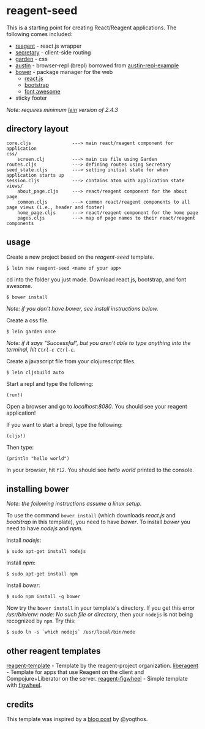 # reagent-seed

This is a starting point for creating React/Reagent applications.  The following comes included:

* [reagent](https://github.com/holmsand/reagent) - react.js wrapper
* [secretary](https://github.com/gf3/secretary) - client-side routing
* [garden](https://github.com/noprompt/garden) - css
* [austin](https://github.com/cemerick/austin) - browser-repl (brepl) borrowed from [austin-repl-example](https://github.com/cjohansen/austin-repl-example)
* [bower](http://bower.io/) - package manager for the web
    * [react.js](http://facebook.github.io/react/)
	* [bootstrap](http://getbootstrap.com/)
	* [font awesome](http://fortawesome.github.io/Font-Awesome/)
* sticky footer

*Note: requires minimum [lein](https://github.com/technomancy/leiningen) version of 2.4.3*

## directory layout

```
core.cljs               ---> main react/reagent component for application
css/
    screen.clj          ---> main css file using Garden
routes.cljs             ---> defining routes using Secretary
seed_state.cljs         ---> setting initial state for when application starts up
session.cljs            ---> contains atom with application state
views/
    about_page.cljs     ---> react/reagent component for the about page
	common.cljs         ---> common react/reagent components to all page views (i.e., header and footer)
	home_page.cljs      ---> react/reagent component for the home page
	pages.cljs          ---> map of page names to their react/reagent components
```

## usage

Create a new project based on the *reagent-seed* template.

```
$ lein new reagent-seed <name of your app>
```

cd into the folder you just made.  Download react.js, bootstrap, and font awesome.

```
$ bower install
```

*Note: if you don't have bower, see install instructions below.*

Create a css file.

```
$ lein garden once
```

*Note: if it says "Successful", but you aren't able to type anything into the terminal, hit `Ctrl-c Ctrl-c`.*

Create a javascript file from your clojurescript files.

```
$ lein cljsbuild auto
```

Start a repl and type the following:

```
(run!)
```

Open a browser and go to *localhost:8080*. You should see your reagent application!

If you want to start a brepl, type the following:

```
(cljs!)
```

Then type:

```
(println "hello world")
```

In your browser, hit `f12`.  You should see *hello world* printed to the console.

## installing bower

*Note: the following instructions assume a linux setup.*

To use the command `bower install` (which downloads *react.js* and *bootstrap* in this template), you need to have *bower*. To install *bower* you need to have *nodejs* and *npm*.

Install *nodejs*:

```
$ sudo apt-get install nodejs
```

Install *npm*:

```
$ sudo apt-get install npm
```

Install *bower*:

```
$ sudo npm install -g bower
```

Now try the `bower install` in your template's directory.  If you get this error */usr/bin/env: node: No such file or directory*, then your `nodejs` is not being recognized by `npm`.  Try this:

```
$ sudo ln -s `which nodejs` /usr/local/bin/node
```

## other reagent templates

[reagent-template](https://github.com/reagent-project/reagent-template) - Template by the reagent-project organization.
[liberagent](https://github.com/borkdude/lein-new-liberagent) - Template for apps that use Reagent on the client and Compojure+Liberator on the server.
[reagent-figwheel](https://github.com/gadfly361/reagent-figwheel) - Simple template with [figwheel](https://github.com/bhauman/lein-figwheel).

## credits

This template was inspired by a [blog post](http://yogthos.net/#/blog/55) by @yogthos.
